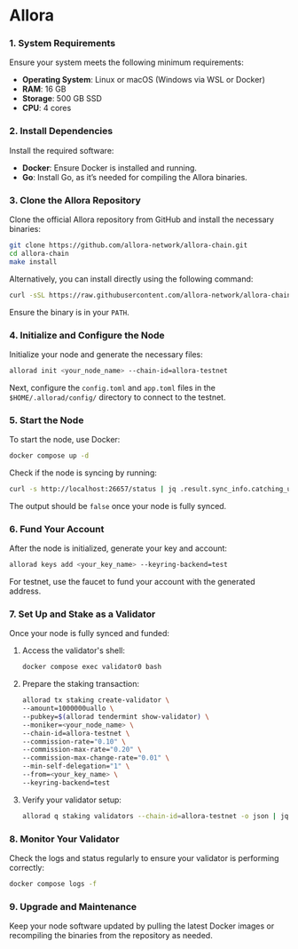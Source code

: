 # Allora

### 1. System Requirements
Ensure your system meets the following minimum requirements:
- **Operating System**: Linux or macOS (Windows via WSL or Docker)
- **RAM**: 16 GB
- **Storage**: 500 GB SSD
- **CPU**: 4 cores

### 2. Install Dependencies
Install the required software:
- **Docker**: Ensure Docker is installed and running.
- **Go**: Install Go, as it’s needed for compiling the Allora binaries.

### 3. Clone the Allora Repository
Clone the official Allora repository from GitHub and install the necessary binaries:

```bash
git clone https://github.com/allora-network/allora-chain.git
cd allora-chain
make install
```

Alternatively, you can install directly using the following command:

```bash
curl -sSL https://raw.githubusercontent.com/allora-network/allora-chain/main/install.sh | bash
```

Ensure the binary is in your `PATH`.

### 4. Initialize and Configure the Node
Initialize your node and generate the necessary files:

```bash
allorad init <your_node_name> --chain-id=allora-testnet
```

Next, configure the `config.toml` and `app.toml` files in the `$HOME/.allorad/config/` directory to connect to the testnet.

### 5. Start the Node
To start the node, use Docker:

```bash
docker compose up -d
```

Check if the node is syncing by running:

```bash
curl -s http://localhost:26657/status | jq .result.sync_info.catching_up
```
The output should be `false` once your node is fully synced.

### 6. Fund Your Account
After the node is initialized, generate your key and account:

```bash
allorad keys add <your_key_name> --keyring-backend=test
```

For testnet, use the faucet to fund your account with the generated address.

### 7. Set Up and Stake as a Validator
Once your node is fully synced and funded:

1. Access the validator's shell:
   ```bash
   docker compose exec validator0 bash
   ```
2. Prepare the staking transaction:
   ```bash
   allorad tx staking create-validator \
   --amount=1000000uallo \
   --pubkey=$(allorad tendermint show-validator) \
   --moniker=<your_node_name> \
   --chain-id=allora-testnet \
   --commission-rate="0.10" \
   --commission-max-rate="0.20" \
   --commission-max-change-rate="0.01" \
   --min-self-delegation="1" \
   --from=<your_key_name> \
   --keyring-backend=test
   ```
3. Verify your validator setup:
   ```bash
   allorad q staking validators --chain-id=allora-testnet -o json | jq
   ```

### 8. Monitor Your Validator
Check the logs and status regularly to ensure your validator is performing correctly:
```bash
docker compose logs -f
```

### 9. Upgrade and Maintenance
Keep your node software updated by pulling the latest Docker images or recompiling the binaries from the repository as needed.
